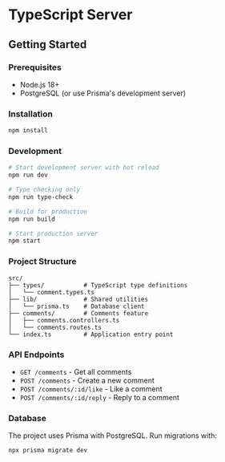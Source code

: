 # TypeScript Server

## Getting Started

### Prerequisites
- Node.js 18+
- PostgreSQL (or use Prisma's development server)

### Installation
```bash
npm install
```

### Development
```bash
# Start development server with hot reload
npm run dev

# Type checking only
npm run type-check

# Build for production
npm run build

# Start production server
npm start
```

### Project Structure
```
src/
├── types/           # TypeScript type definitions
│   └── comment.types.ts
├── lib/             # Shared utilities
│   └── prisma.ts    # Database client
├── comments/        # Comments feature
│   ├── comments.controllers.ts
│   └── comments.routes.ts
└── index.ts         # Application entry point
```

### API Endpoints
- `GET /comments` - Get all comments
- `POST /comments` - Create a new comment
- `POST /comments/:id/like` - Like a comment
- `POST /comments/:id/reply` - Reply to a comment

### Database
The project uses Prisma with PostgreSQL. Run migrations with:
```bash
npx prisma migrate dev
```